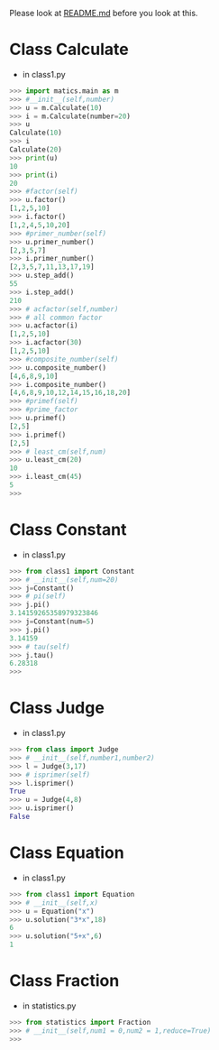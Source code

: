 Please look at [README.md](http://github.com/guozhenduo/matics/blob/master/README.md) before you look at this.
# Class Calculate
- in class1.py
```python
>>> import matics.main as m
>>> #__init__(self,number)
>>> u = m.Calculate(10)
>>> i = m.Calculate(number=20)
>>> u 
Calculate(10)
>>> i
Calculate(20)
>>> print(u)
10
>>> print(i)
20
>>> #factor(self)
>>> u.factor()
[1,2,5,10]
>>> i.factor()
[1,2,4,5,10,20]
>>> #primer_number(self)
>>> u.primer_number()
[2,3,5,7]
>>> i.primer_number()
[2,3,5,7,11,13,17,19]
>>> u.step_add()
55
>>> i.step_add()
210
>>> # acfactor(self,number)
>>> # all common factor
>>> u.acfactor(i)
[1,2,5,10]
>>> i.acfactor(30)
[1,2,5,10]
>>> #composite_number(self)
>>> u.composite_number()
[4,6,8,9,10]
>>> i.composite_number()
[4,6,8,9,10,12,14,15,16,18,20]
>>> #primef(self)
>>> #prime_factor
>>> u.primef()
[2,5]
>>> i.primef()
[2,5]
>>> # least_cm(self,num)
>>> u.least_cm(20)
10
>>> i.least_cm(45)
5
>>> 
```
# Class Constant
- in class1.py 
```python
>>> from class1 import Constant
>>> # __init__(self,num=20)
>>> j=Constant()
>>> # pi(self)
>>> j.pi()
3.14159265358979323846
>>> j=Constant(num=5)
>>> j.pi()
3.14159
>>> # tau(self)
>>> j.tau()
6.28318
>>> 
```

# Class Judge
- in class1.py 
```python
>>> from class import Judge
>>> # __init__(self,number1,number2)
>>> l = Judge(3,17)
>>> # isprimer(self)
>>> l.isprimer()
True
>>> u = Judge(4,8)
>>> u.isprimer()
False
```

# Class Equation
- in class1.py
```python
>>> from class1 import Equation
>>> # __init__(self,x)
>>> u = Equation("x")
>>> u.solution("3*x",18)
6
>>> u.solution("5+x",6)
1
```

# Class Fraction
- in statistics.py
```python
>>> from statistics import Fraction
>>> # __init__(self,num1 = 0,num2 = 1,reduce=True)
>>> 
```
